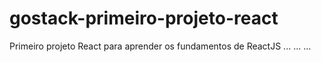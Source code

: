 # gostack-primeiro-projeto-react
Primeiro projeto React para aprender os fundamentos de ReactJS
...
...
...

